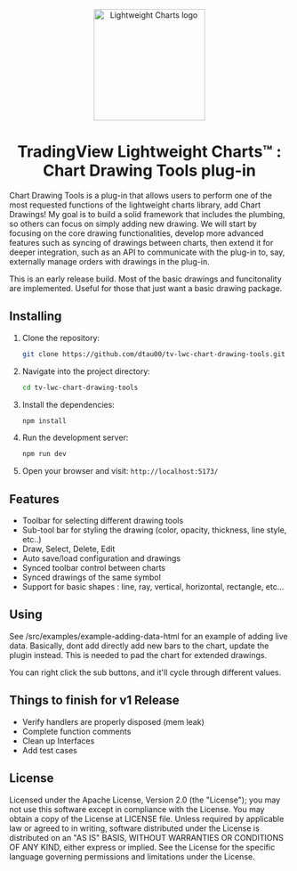 <!-- markdownlint-disable no-inline-html first-line-h1 -->

<div align="center">
  <a href="https://www.tradingview.com/lightweight-charts/" target="_blank">
    <img width="200" src="https://github.com/tradingview/lightweight-charts/raw/master/.github/logo.svg?sanitize=true" alt="Lightweight Charts logo">
  </a>

  <h1>TradingView Lightweight Charts™ : Chart Drawing Tools plug-in</h1>

</div>

<!-- markdownlint-enable no-inline-html -->

Chart Drawing Tools is a plug-in that allows users to perform one of the most requested functions of the lightweight charts library, add Chart Drawings!  My goal is to build a solid framework that includes the plumbing, so others can focus on simply adding new drawing.  We will start by focusing on the core drawing functionalities, develop more advanced features such as syncing of drawings between charts, then extend it for deeper integration, such as an API to communicate with the plug-in to, say, externally manage orders with drawings in the plug-in.

This is an early release build.  Most of the basic drawings and funcitonality are implemented.  Useful for those that just want a basic drawing package.

## Installing

1. Clone the repository:
    ```bash
    git clone https://github.com/dtau00/tv-lwc-chart-drawing-tools.git
    ```

2. Navigate into the project directory:
    ```bash
    cd tv-lwc-chart-drawing-tools
    ```

3. Install the dependencies:
    ```bash
    npm install
    ```

4. Run the development server:
    ```bash
    npm run dev
    ```

5. Open your browser and visit: `http://localhost:5173/`


## Features
* Toolbar for selecting different drawing tools
* Sub-tool bar for styling the drawing (color, opacity, thickness, line style, etc..)
* Draw, Select, Delete, Edit
* Auto save/load configuration and drawings
* Synced toolbar control between charts
* Synced drawings of the same symbol
* Support for basic shapes : line, ray, vertical, horizontal, rectangle, etc...

## Using
See /src/examples/example-adding-data-html for an example of adding live data.  Basically, dont add directly add new bars to the chart, update the plugin instead.  This is needed to pad the chart for extended drawings. 

You can right click the sub buttons, and it'll cycle through different values. 

Things to finish for v1 Release
---------------------------------
- Verify handlers are properly disposed (mem leak)
- Complete function comments
- Clean up Interfaces
- Add test cases

## License

Licensed under the Apache License, Version 2.0 (the "License"); you may not use this software except in compliance with the License.
You may obtain a copy of the License at LICENSE file.
Unless required by applicable law or agreed to in writing, software distributed under the License is distributed on an "AS IS" BASIS, WITHOUT WARRANTIES OR CONDITIONS OF ANY KIND, either express or implied. See the License for the specific language governing permissions and limitations under the License.